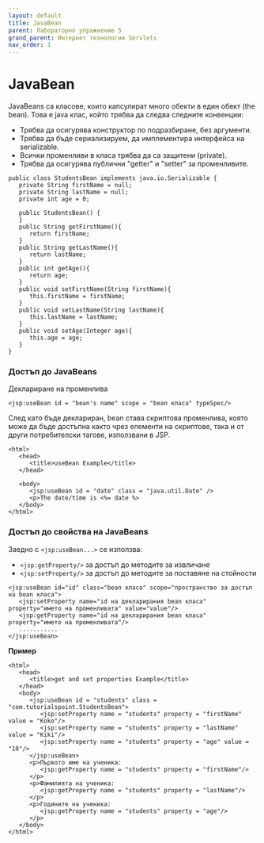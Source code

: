 ```yaml
---
layout: default
title: JavaBean 
parent: Лабораторно упражнение 5
grand_parent: Интернет технологии Servlets
nav_order: 1
---
```


# JavaBean

JavaBeans са класове, които капсулират много обекти в един обект (the bean). Това е java клас, който трябва да следва следните конвенции:

* Трябва да осигурява конструктор по подразбиране, без аргументи.
* Трябва да бъде сериализируем, да имплементира интерфейса на serializable.
* Всички променливи в класа трябва да са защитени (private).
* Трябва да осигурява публични "getter" и "setter" за променливите.

```
public class StudentsBean implements java.io.Serializable {
   private String firstName = null;
   private String lastName = null;
   private int age = 0;

   public StudentsBean() {
   }
   public String getFirstName(){
      return firstName;
   }
   public String getLastName(){
      return lastName;
   }
   public int getAge(){
      return age;
   }
   public void setFirstName(String firstName){
      this.firstName = firstName;
   }
   public void setLastName(String lastName){
      this.lastName = lastName;
   }
   public void setAge(Integer age){
      this.age = age;
   }
}
```

### Достъп до JavaBeans

Деклариране на променлива

`<jsp:useBean id = "bean's name" scope = "bean класа" typeSpec/>`

След като бъде деклариран, bean става скриптова променлива, която може да бъде достъпна както чрез елементи на скриптове, така и от други потребителски тагове, използвани в JSP.

```
<html>
   <head>
      <title>useBean Example</title>
   </head>
   
   <body>
      <jsp:useBean id = "date" class = "java.util.Date" /> 
      <p>The date/time is <%= date %>
   </body>
</html>
```

### Достъп до свойства на JavaBeans

Заедно с `<jsp:useBean...>` се използва:

* `<jsp:getProperty/>` за достъп до методите за извличане
* `<jsp:setProperty/>` за достъп до методите за поставяне на стойности

```
<jsp:useBean id="id" class="bean класа" scope="пространство за достъп на bean класа">
   <jsp:setProperty name="id на декларирания bean класа" property="името на променливата" value="value"/>
   <jsp:getProperty name="id на декларирания bean класа" property="името на променливата"/>
   ...........
</jsp:useBean>
```

**Пример**

```
<html>
   <head>
      <title>get and set properties Example</title>
   </head>
   <body>
      <jsp:useBean id = "students" class = "com.tutorialspoint.StudentsBean"> 
         <jsp:setProperty name = "students" property = "firstName" value = "Koko"/>
         <jsp:setProperty name = "students" property = "lastName" value = "Kiki"/>
         <jsp:setProperty name = "students" property = "age" value = "10"/>
      </jsp:useBean>
      <p>Първото име на ученика: 
         <jsp:getProperty name = "students" property = "firstName"/>
      </p>
      <p>Фамилията на ученика: 
         <jsp:getProperty name = "students" property = "lastName"/>
      </p>
      <p>Годините на ученика: 
         <jsp:getProperty name = "students" property = "age"/>
      </p>
   </body>
</html>
```
